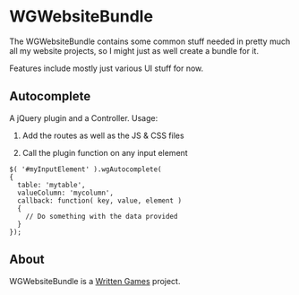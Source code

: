 WGWebsiteBundle
===============

The WGWebsiteBundle contains some common stuff needed in pretty much
all my website projects, so I might just as well create a bundle for it.

Features include mostly just various UI stuff for now.

Autocomplete
------------

A jQuery plugin and a Controller. Usage:

1. Add the routes as well as the JS & CSS files

2. Call the plugin function on any input element

```
$( '#myInputElement' ).wgAutocomplete(
{
  table: 'mytable',
  valueColumn: 'mycolumn',
  callback: function( key, value, element )
  {
    // Do something with the data provided
  }
});
```

About
-----

WGWebsiteBundle is a [Written Games](http://www.writtengames.com) project.